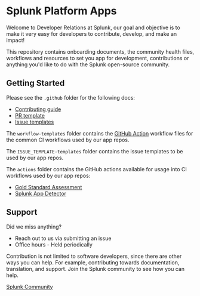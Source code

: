 # Splunk Platform Apps
Welcome to Developer Relations at Splunk, our goal and objective is to make it very easy for developers to contribute, develop, and make an impact!

This repository contains onboarding documents, the community health files, workflows and resources to set you app for development, contributions or anything you'd like to do with the Splunk open-source community.

## Getting Started

Please see the `.github` folder for the following docs:

 - [Contributing guide](.github/CONTRIBUTING.md)
 - [PR template](.github/pull_request_template.md)
 - [Issue templates](.github/ISSUE_TEMPLATE)

The `workflow-templates` folder contains the [GitHub Action](https://docs.github.com/en/actions)
workflow files for the common CI workflows used by our app repos.

The `ISSUE_TEMPLATE-templates` folder contains the issue templates to be used by our app repos.

The `actions` folder contains the GitHub actions available for usage into CI workflows used by our app repos:

- [Gold Standard Assessment](./actions/goldstandard/README.md)
- [Splunk App Detector](./actions/splunk-apps-detector/README.md)

## Support
Did we miss anything?

- Reach out to us via submitting an issue
- Office hours - Held periodically

Contribution is not limited to software developers, since there are other ways you can help. For example, contributing towards documentation, translation, and support. Join the Splunk community to see how you can help.

[Splunk Community](https://docs.splunk.com/Documentation/Community/current/community/AboutCommunity)

